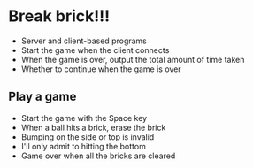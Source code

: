 # Break brick!!!
- Server and client-based programs
- Start the game when the client connects
- When the game is over, output the total amount of time taken
- Whether to continue when the game is over

## Play a game
- Start the game with the Space key
- When a ball hits a brick, erase the brick
- Bumping on the side or top is invalid
- I'll only admit to hitting the bottom
- Game over when all the bricks are cleared